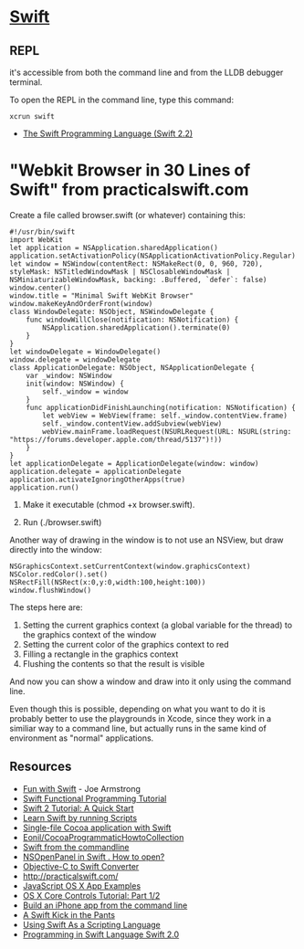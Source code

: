 # [Swift](https://swift.org)

## REPL 
it's accessible from both the command line and from the LLDB debugger terminal.
 
To open the REPL in the command line, type this command:

    xcrun swift  


- [The Swift Programming Language (Swift 2.2)](https://developer.apple.com/library/ios/documentation/Swift/Conceptual/Swift_Programming_Language/TheBasics.html#//apple_ref/doc/uid/TP40014097-CH5-ID309)

# "Webkit Browser in 30 Lines of Swift" from practicalswift.com

Create a file called browser.swift (or whatever) containing this:

    #!/usr/bin/swift  
    import WebKit  
    let application = NSApplication.sharedApplication()  
    application.setActivationPolicy(NSApplicationActivationPolicy.Regular)  
    let window = NSWindow(contentRect: NSMakeRect(0, 0, 960, 720), styleMask: NSTitledWindowMask | NSClosableWindowMask | NSMiniaturizableWindowMask, backing: .Buffered, `defer`: false)  
    window.center()  
    window.title = "Minimal Swift WebKit Browser"  
    window.makeKeyAndOrderFront(window)  
    class WindowDelegate: NSObject, NSWindowDelegate {  
        func windowWillClose(notification: NSNotification) {  
            NSApplication.sharedApplication().terminate(0)  
        }  
    }  
    let windowDelegate = WindowDelegate()  
    window.delegate = windowDelegate  
    class ApplicationDelegate: NSObject, NSApplicationDelegate {  
        var _window: NSWindow  
        init(window: NSWindow) {  
            self._window = window  
        }  
        func applicationDidFinishLaunching(notification: NSNotification) {  
            let webView = WebView(frame: self._window.contentView.frame)  
            self._window.contentView.addSubview(webView)  
            webView.mainFrame.loadRequest(NSURLRequest(URL: NSURL(string: "https://forums.developer.apple.com/thread/5137")!))  
        }  
    }  
    let applicationDelegate = ApplicationDelegate(window: window)  
    application.delegate = applicationDelegate  
    application.activateIgnoringOtherApps(true)  
    application.run()  
 
1. Make it executable (chmod +x browser.swift).
 
1. Run (./browser.swift)

Another way of drawing in the window is to not use an NSView, but draw directly into the window:
 
    NSGraphicsContext.setCurrentContext(window.graphicsContext)  
    NSColor.redColor().set()  
    NSRectFill(NSRect(x:0,y:0,width:100,height:100))  
    window.flushWindow()  
 
The steps here are:
1. Setting the current graphics context (a global variable for the thread) to the graphics context of the window
1. Setting the current color of the graphics context to red
1. Filling a rectangle in the graphics context
1. Flushing the contents so that the result is visible
 
And now you can show a window and draw into it only using the command line.
 
Even though this is possible, depending on what you want to do it is probably better to use the playgrounds in Xcode, since they work in a similiar way to a command line, but actually runs in the same kind of environment as "normal" applications.

## Resources

- [Fun with Swift](http://joearms.github.io/2016/01/04/fun-with-swift.html) - Joe Armstrong
- [Swift Functional Programming Tutorial](https://www.raywenderlich.com/82599/swift-functional-programming-tutorial)
- [Swift 2 Tutorial: A Quick Start](https://www.raywenderlich.com/115253/swift-2-tutorial-a-quick-start)
- [Learn Swift by running Scripts](https://medium.com/swift-programming/1-learn-swift-by-running-scripts-73fdf8507f4b#.d4riid2lz)
- [Single-file Cocoa application with Swift](http://czak.pl/2015/09/23/single-file-cocoa-app-with-swift.html)
- [Eonil/CocoaProgrammaticHowtoCollection](https://github.com/Eonil/CocoaProgrammaticHowtoCollection)
- [Swift from the commandline](https://forums.developer.apple.com/thread/5137)
- [NSOpenPanel in Swift . How to open?](http://stackoverflow.com/questions/26609778/nsopenpanel-in-swift-how-to-open)
- [Objective-C to Swift Converter](https://objectivec2swift.com/#/converter/code)
- http://practicalswift.com/
- [JavaScript OS X App Examples](https://github.com/tylergaw/js-osx-app-examples)
- [OS X Core Controls Tutorial: Part 1/2](http://www.raywenderlich.com/82046/introduction-to-os-x-tutorial-core-controls-and-swift-part-1)
- [Build an iPhone app from the command line](http://commandlinefanatic.com/cgi-bin/showarticle.cgi?article=art024)
- [A Swift Kick in the Pants](http://mediautopia.weebly.com/swift-1-intro.html)
- [Using Swift As a Scripting Language](http://dev.iachieved.it/iachievedit/using-swift-as-a-scripting-language/)
- [Programming in Swift Language Swift 2.0](http://www.knowstack.com/swift-programming-an-introduction/)
